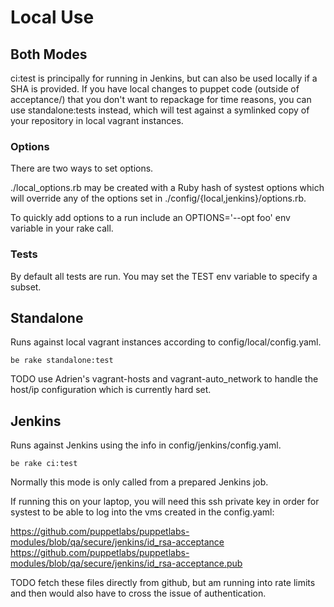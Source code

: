 Local Use
=========

Both Modes
----------

ci:test is principally for running in Jenkins, but can also be used locally if a SHA is provided.  If you have local changes to puppet code (outside of acceptance/) that you don't want to repackage for time reasons, you can use standalone:tests instead, which will test against a symlinked copy of your repository in local vagrant instances.

### Options

There are two ways to set options.

./local_options.rb may be created with a Ruby hash of systest options which will override any of the options set in ./config/{local,jenkins}/options.rb.

To quickly add options to a run include an OPTIONS='--opt foo' env variable in your rake call.

### Tests

By default all tests are run.  You may set the TEST env variable to specify a subset.

Standalone
----------

Runs against local vagrant instances according to config/local/config.yaml.

    be rake standalone:test

TODO use Adrien's vagrant-hosts and vagrant-auto_network to handle the host/ip configuration which is currently hard set.

Jenkins
-------

Runs against Jenkins using the info in config/jenkins/config.yaml.

    be rake ci:test

Normally this mode is only called from a prepared Jenkins job.

If running this on your laptop, you will need this ssh private key in order for systest to be able to log into the vms created in the config.yaml:

https://github.com/puppetlabs/puppetlabs-modules/blob/qa/secure/jenkins/id_rsa-acceptance
https://github.com/puppetlabs/puppetlabs-modules/blob/qa/secure/jenkins/id_rsa-acceptance.pub

TODO fetch these files directly from github, but am running into rate limits and then would also have to cross the issue of authentication.
